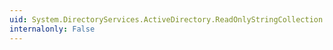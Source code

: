 ```yaml
---
uid: System.DirectoryServices.ActiveDirectory.ReadOnlyStringCollection.Contains(System.String)
internalonly: False
---
```

